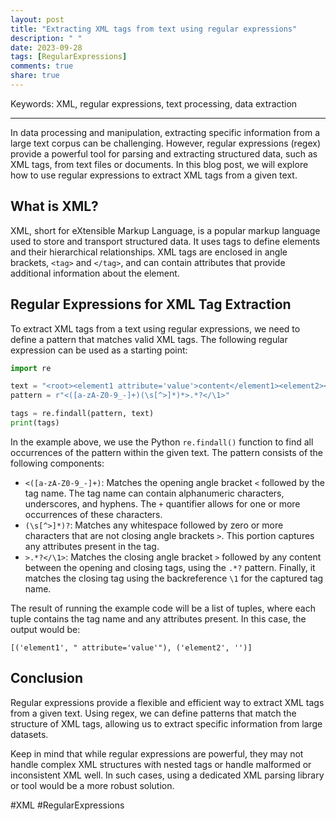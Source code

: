 ```yaml
---
layout: post
title: "Extracting XML tags from text using regular expressions"
description: " "
date: 2023-09-28
tags: [RegularExpressions]
comments: true
share: true
---
```


Keywords: XML, regular expressions, text processing, data extraction

---

In data processing and manipulation, extracting specific information from a large text corpus can be challenging. However, regular expressions (regex) provide a powerful tool for parsing and extracting structured data, such as XML tags, from text files or documents. In this blog post, we will explore how to use regular expressions to extract XML tags from a given text.

## What is XML?

XML, short for eXtensible Markup Language, is a popular markup language used to store and transport structured data. It uses tags to define elements and their hierarchical relationships. XML tags are enclosed in angle brackets, `<tag>` and `</tag>`, and can contain attributes that provide additional information about the element.

## Regular Expressions for XML Tag Extraction

To extract XML tags from a text using regular expressions, we need to define a pattern that matches valid XML tags. The following regular expression can be used as a starting point:

```python
import re

text = "<root><element1 attribute='value'>content</element1><element2></element2></root>"
pattern = r"<([a-zA-Z0-9_-]+)(\s[^>]*)*>.*?</\1>"

tags = re.findall(pattern, text)
print(tags)
```

In the example above, we use the Python `re.findall()` function to find all occurrences of the pattern within the given text. The pattern consists of the following components:

- `<([a-zA-Z0-9_-]+)`: Matches the opening angle bracket `<` followed by the tag name. The tag name can contain alphanumeric characters, underscores, and hyphens. The `+` quantifier allows for one or more occurrences of these characters.
- `(\s[^>]*)?`: Matches any whitespace followed by zero or more characters that are not closing angle brackets `>`. This portion captures any attributes present in the tag.
- `>.*?</\1>`: Matches the closing angle bracket `>` followed by any content between the opening and closing tags, using the `.*?` pattern. Finally, it matches the closing tag using the backreference `\1` for the captured tag name.

The result of running the example code will be a list of tuples, where each tuple contains the tag name and any attributes present. In this case, the output would be:

```
[('element1', " attribute='value'"), ('element2', '')]
```

## Conclusion

Regular expressions provide a flexible and efficient way to extract XML tags from a given text. Using regex, we can define patterns that match the structure of XML tags, allowing us to extract specific information from large datasets.

Keep in mind that while regular expressions are powerful, they may not handle complex XML structures with nested tags or handle malformed or inconsistent XML well. In such cases, using a dedicated XML parsing library or tool would be a more robust solution.

#XML #RegularExpressions